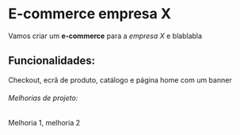 # E-commerce empresa X

Vamos criar um **e-commerce** para a *empresa X* e blablabla

## Funcionalidades:

Checkout, ecrã de produto, catálogo e página home com um banner

###### Melhorias de projeto:

Melhoria 1, melhoria 2

